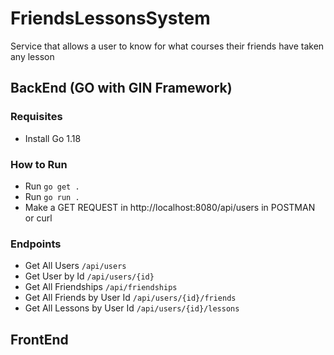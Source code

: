 # FriendsLessonsSystem
Service that allows a user to know for what courses their friends have taken any lesson

## BackEnd (GO with GIN Framework)

### Requisites
- Install Go 1.18

### How to Run
- Run `go get .`
- Run `go run .`
- Make a GET REQUEST in http://localhost:8080/api/users in POSTMAN or curl

### Endpoints
- Get All Users `/api/users`
- Get User by Id `/api/users/{id}`
- Get All Friendships `/api/friendships`
- Get All Friends by User Id `/api/users/{id}/friends`
- Get All Lessons by User Id `/api/users/{id}/lessons`
## FrontEnd
